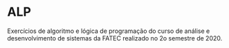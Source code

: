 # ALP
 Exercícios de algoritmo e lógica de programação do curso de análise e desenvolvimento de sistemas da FATEC realizado no 2o semestre de 2020.

